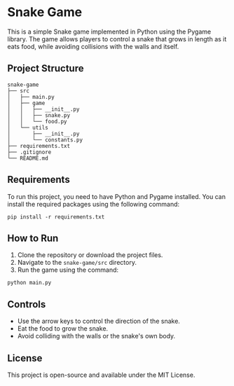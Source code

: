 # Snake Game

This is a simple Snake game implemented in Python using the Pygame library. The game allows players to control a snake that grows in length as it eats food, while avoiding collisions with the walls and itself.

## Project Structure

```
snake-game
├── src
│   ├── main.py
│   ├── game
│   │   ├── __init__.py
│   │   ├── snake.py
│   │   └── food.py
│   └── utils
│       ├── __init__.py
│       └── constants.py
├── requirements.txt
├── .gitignore
└── README.md
```

## Requirements

To run this project, you need to have Python and Pygame installed. You can install the required packages using the following command:

```
pip install -r requirements.txt
```

## How to Run

1. Clone the repository or download the project files.
2. Navigate to the `snake-game/src` directory.
3. Run the game using the command:

```
python main.py
```

## Controls

- Use the arrow keys to control the direction of the snake.
- Eat the food to grow the snake.
- Avoid colliding with the walls or the snake's own body.

## License

This project is open-source and available under the MIT License.